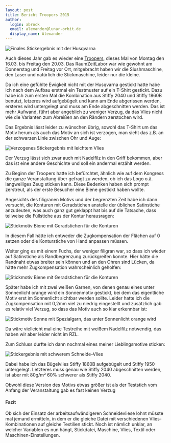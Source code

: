 ```yaml
---
layout: post
title: Bericht Troopers 2015
author:
  login: abrock
  email: alexander@lunar-orbit.de
  display_name: Alexander
---
```


![Finales Stickergebnis mit der Husqvarna](/assets/troopers-2015/rd.jpg)


Auch dieses Jahr gab es wieder eine [Troopers](https://www.troopers.de/troopers/),
dieses Mal von Montag den 16.03. bis Freitag den 20.03.
Das RaumZeitLabor war wie gewohnt am Donnerstag und Freitag vor Ort,
mitgebracht haben wir die Slushmaschine, den Laser und natürlich die Stickmaschine,
leider nur die kleine.

<!--more-->

Da ich eine gefühlte Ewigkeit nicht mit der Husqvarna gestickt hatte habe ich nach dem Aufbau
erstmal ein Testmuster auf ein T-Shirt gestickt.
Dazu habe ich zum ersten Mal die Kombination aus Stiffy 2040 und Stiffy 1860B benutzt,
letzeres wird aufgebügelt und kann am Ende abgerissen werden, ersteres wird
untergelegt und muss am Ende abgeschnitten werden.
Das ist mehr Aufwand, führt aber angeblich zu weniger Verzug, da das Vlies 
nicht wie die Varianten zum Abreißen an den Rändern zerstochen wird.

Das Ergebnis lässt leider zu wünschen übrig, sowohl das T-Shirt um das Motiv herum
als auch das Motiv an sich ist verzogen, man sieht das z.B. an der schwarzen
Linie zwischen Ohr und Auge:

![Verzogenes Stickergebnis mit leichtem Vlies](/assets/troopers-2015/rd1.jpg)

Der Verzug lässt sich zwar auch mit Nadelfilz in den Griff bekommen,
aber das ist eine andere Geschichte und soll ein andermal erzählt werden.

Zu Beginn der Troopers hatte ich befürchtet, ähnlich wie auf dem Kongress
die ganze Veranstaltung über gefragt zu werden, ob ich das Logo o.ä. langweiliges Zeug sticken kann.
Diese Bedenken haben sich prompt zerstreut, als der erste Besucher
eine Biene gestickt haben wollte.

Angesichts des filigranen Motivs und der begrenzten Zeit habe ich dann versucht,
die Konturen mit Geradstichen anstelle der üblichen Satinstiche
anzudeuten, was auch ganz gut geklappt hat bis auf die Tatsache,
dass teilweise die Füllstiche aus der Kontur herausragen:

![Stickmotiv Biene mit Geradstichen für die Konturen](/assets/troopers-2015/biene.jpg)

In diesem Fall hätte ich entweder die Zugkompensation der Flächen auf 0 setzen oder
die Konturstiche von Hand anpassen müssen.

Weiter ging es mit einem Fuchs, der weniger filigran war, so dass ich wieder
auf Satinstiche als Randbegrenzung zurückgreifen konnte.
Hier hätte die Randnaht etwas breiter sein können und an den Ohren
sind Lücken, da hätte mehr Zugkompensation wahrscheinlich geholfen:

![Stickmotiv Biene mit Geradstichen für die Konturen](/assets/troopers-2015/fuchs.jpg)

Später habe ich mit zwei weißen Garnen, von denen genau eines unter Sonnenlicht orange wird
ein Sonnenmotiv gestickt, bei dem das eigentliche Motiv erst im Sonnenlicht sichtbar werden sollte.
Leider hatte ich die Zugkompensation mit 0,2mm viel zu niedrig eingestellt
und zusätzlich gab es relativ viel Verzug, so dass das Motiv auch so
klar erkennbar ist:

![Stickmotiv Sonne mit Spezialgarn, das unter Sonnenlicht orange wird](/assets/troopers-2015/sonne.jpg)

Da wäre vielleicht mal eine Testreihe mit weißem Nadelfilz notwendig,
das haben wir aber leider nicht im RZL.

Zum Schluss durfte ich dann nochmal eines meiner Lieblingsmotive sticken:

![Stickergebnis mit schwerem Schneide-Vlies](/assets/troopers-2015/rd.jpg)

Dabei habe ich das Bügelvlies Stiffy 1860B aufgebügelt
und Stiffy 1950 untergelegt.
Letzteres muss genau wie Stiffy 2040 abgeschnitten werden,
ist aber mit 80g/m² 60% schwerer als Stiffy 2040.

Obwohl diese Version des Motivs etwas größer ist als der Teststich
vom Anfang der Veranstaltung gab es fast keinen Verzug

#### Fazit

Ob sich der Einsatz der arbeitsaufwändigeren Schneidevliese lohnt
müsste mal jemand ermitteln, in dem er die gleiche Datei
mit verschiedenen Vlies-Kombinationen auf gleiche Textilien
stickt.
Noch ist nämlich unklar, an welcher Variablen es nun hängt,
Stickdatei, Maschine, Vlies, Textil oder Maschinen-Einstellungen.


